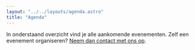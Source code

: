 ```yaml
---
layout: "../../layouts/agenda.astro"
title: "Agenda"
---
```


In onderstaand overzicht vind je alle aankomende evenementen. Zelf een evenement organiseren? [Neem dan contact met ons op](/contact).
